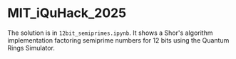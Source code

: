# MIT_iQuHack_2025
The solution is in `12bit_semiprimes.ipynb`. It shows a Shor's algorithm implementation factoring semiprime numbers for 12 bits using the Quantum Rings Simulator.
